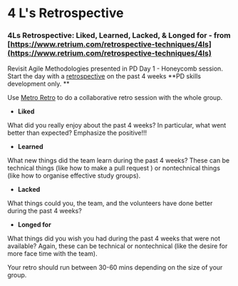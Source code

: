 # 4 L's Retrospective

### 4Ls Retrospective: Liked, Learned, Lacked, & Longed for - from [https://www.retrium.com/retrospective-techniques/4ls](https://www.retrium.com/retrospective-techniques/4ls)

Revisit Agile Methodologies presented in PD Day 1 - Honeycomb session. \
Start the day with a [retrospective](https://www.retrium.com/retrospective-techniques/4ls) on the past 4 weeks **PD skills development only.  **

Use [Metro Retro](https://metroretro.io) to do a collaborative retro session with the whole group.&#x20;

* **Liked**

What did you really enjoy about the past 4 weeks? In particular, what went better than expected? Emphasize the positive!!!

* **Learned**

What new things did the team learn during the past 4 weeks? These can be technical things (like how to make a pull request ) or nontechnical things (like how to organise effective study groups).

* **Lacked**

What things could you, the team, and the volunteers have done better during the past 4 weeks?

* **Longed for**

What things did you wish you had during the past 4 weeks that were not available? Again, these can be technical  or nontechnical (like the desire for more face time with the team).

Your retro should run between 30-60 mins depending on the size of your group.&#x20;
